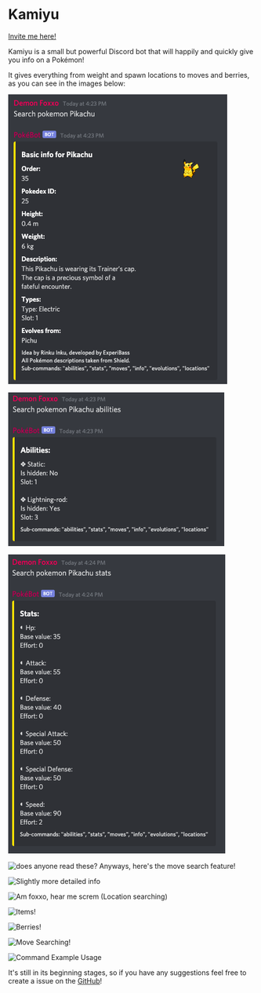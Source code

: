 # Kamiyu

[Invite me here!](https://discord.com/api/oauth2/authorize?client_id=661708032908066836&permissions=60480&scope=bot)

Kamiyu is a small but powerful Discord bot that will happily and quickly give you info on a Pokémon! 

It gives everything from weight and spawn locations to moves and berries, as you can see in the images below:

![basic info](/Basic%20Info.png?raw=true)

![abilities](/Abilities.png?raw=true)

![stats](/Stats.png?raw=true)

![does anyone read these? Anyways, here's the move search feature!](https://github.com/gingkathfox/kamiyu/blob/master/Moves.png?raw=true)

![Slightly more detailed info](https://github.com/gingkathfox/kamiyu/blob/master/Additional%20Info.png?raw=true)

![Am foxxo, hear me screm (Location searching)](https://github.com/gingkathfox/kamiyu/blob/master/Locations.png?raw=true)

![Items!](https://github.com/gingkathfox/kamiyu/blob/master/Item%20Search.png?raw=true)

![Berries!](https://github.com/gingkathfox/kamiyu/blob/master/Berry%20Search.png?raw=true)

![Move Searching!](https://github.com/gingkathfox/kamiyu/blob/master/Move%20Search.png?raw=true)

![Command Example Usage](https://github.com/gingkathfox/kamiyu/blob/master/Command%20example%20usage.png?raw=true)

It's still in its beginning stages, so if you have any suggestions feel free to create a issue on the [GitHub](https://github.com/GingkathFox/kamiyu/issues)!
